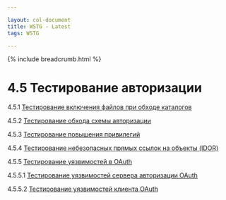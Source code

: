 ```yaml
---

layout: col-document
title: WSTG - Latest
tags: WSTG

---
```


{% include breadcrumb.html %}
# 4.5 Тестирование авторизации

4.5.1 [Тестирование включения файлов при обходе каталогов](01-Testing_Directory_Traversal_File_Include.md)

4.5.2 [Тестирование обхода схемы авторизации](02-Testing_for_Bypassing_Authorization_Schema.md)

4.5.3 [Тестирование повышения привилегий](03-Testing_for_Privilege_Escalation.md)

4.5.4 [Тестирование небезопасных прямых ссылок на объекты (IDOR)](04-Testing_for_Insecure_Direct_Object_References.md)

4.5.5 [Тестирование уязвимостей в OAuth](05-Testing_for_OAuth_Weaknesses.md)

4.5.5.1 [Тестирование уязвимостей сервера авторизации OAuth](05.1-Testing_for_OAuth_Authorization_Server_Weaknesses.md)

4.5.5.2 [Тестирование уязвимостей клиента OAuth](05.2-Testing_for_OAuth_Client_Weaknesses.md)
